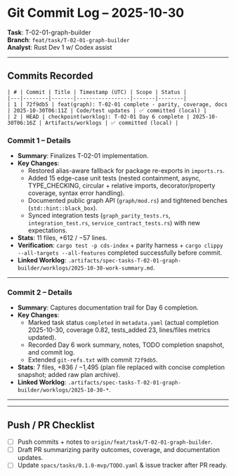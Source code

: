 # Git Commit Log – 2025-10-30

**Task**: T-02-01-graph-builder  
**Branch**: `feat/task/T-02-01-graph-builder`  
**Analyst**: Rust Dev 1 w/ Codex assist

---

## Commits Recorded

```table
| # | Commit | Title | Timestamp (UTC) | Scope | Status |
|---|--------|-------|-----------------|-------|--------|
| 1 | 72f9db5 | feat(graph): T-02-01 complete - parity, coverage, docs | 2025-10-30T06:11Z | Code/test updates | ✅ committed (local) |
| 2 | HEAD | checkpoint(worklog): T-02-01 Day 6 complete | 2025-10-30T06:16Z | Artifacts/worklogs | ✅ committed (local) |
```

### Commit 1 – Details

- **Summary**: Finalizes T-02-01 implementation.
- **Key Changes**:
  - Restored alias-aware fallback for package re-exports in `imports.rs`.
  - Added 15 edge-case unit tests (nested containment, async, TYPE_CHECKING, circular + relative imports, decorator/property coverage, syntax error handling).
  - Documented public graph API (`graph/mod.rs`) and tightened benches (`std::hint::black_box`).
  - Synced integration tests (`graph_parity_tests.rs`, `integration_test.rs`, `service_contract_tests.rs`) with new expectations.
- **Stats**: 11 files, +612 / −57 lines.
- **Verification**: `cargo test -p cds-index` + parity harness + `cargo clippy --all-targets --all-features` completed successfully before commit.
- **Linked Worklog**: `.artifacts/spec-tasks-T-02-01-graph-builder/worklogs/2025-10-30-work-summary.md`.

---

### Commit 2 – Details

- **Summary**: Captures documentation trail for Day 6 completion.
- **Key Changes**:
  - Marked task status `completed` in `metadata.yaml` (actual completion 2025-10-30, coverage 0.82, tests_added 23, lines/files metrics updated).
  - Recorded Day 6 work summary, notes, TODO completion snapshot, and commit log.
  - Extended `git-refs.txt` with commit `72f9db5`.
- **Stats**: 7 files, +836 / −1,495 (plan file replaced with concise completion snapshot; added raw plan archive).
- **Linked Worklog**: `.artifacts/spec-tasks-T-02-01-graph-builder/worklogs/2025-10-30-*`.

---

---

## Push / PR Checklist

- [ ] Push commits + notes to `origin/feat/task/T-02-01-graph-builder`.
- [ ] Draft PR summarizing parity outcomes, coverage, and documentation updates.
- [ ] Update `spacs/tasks/0.1.0-mvp/TODO.yaml` & issue tracker after PR ready.
